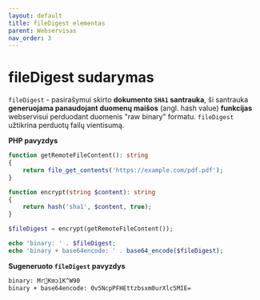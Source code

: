 ```yaml
---
layout: default
title: fileDigest elementas
parent: Webservisas
nav_order: 3
---
```


# fileDigest sudarymas

`fileDigest` - pasirašymui skirto **dokumento `SHA1` santrauka**, ši santrauka **generuojama panaudojant duomenų maišos** (angl. hash value) **funkcijas** webservisui perduodant duomenis "raw binary" formatu. `fileDigest` užtikrina perduotų failų vientisumą.

**PHP pavyzdys**

```php
function getRemoteFileContent(): string
{
	return file_get_contents('https://example.com/pdf.pdf');
}

function encrypt(string $content): string
{
	return hash('sha1', $content, true);
}

$fileDigest = encrypt(getRemoteFileContent());

echo 'binary: ' . $fileDigest;
echo 'binary + base64encode: ' . base64_encode($fileDigest);
```

**Sugeneruoto `fileDigest` pavyzdys**

```bash
binary: MrKmͻ1K^W90
binary + base64encode: 0v5NcpPFHEttzbsxm0urXlc5MIE=
```

